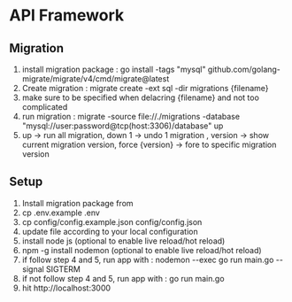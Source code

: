 API Framework
==============

Migration
------------

1. install migration package : go install -tags "mysql" github.com/golang-migrate/migrate/v4/cmd/migrate@latest
2. Create migration : migrate create -ext sql -dir migrations {filename}
3. make sure to be specified when delacring {filename} and not too complicated
4. run migration : migrate -source file://./migrations -database "mysql://user:password@tcp(host:3306)/database" up
5. up -> run all migration, down 1 -> undo 1 migration , version -> show current migration version, force {version} -> fore to specific migration version


Setup
------------

1. Install migration package from
2. cp .env.example .env
3. cp config/config.example.json config/config.json
4. update file according to your local configuration
5. install node js (optional to enable live reload/hot reload)
6. npm -g install nodemon (optional to enable live reload/hot reload)
7. if follow step 4 and 5, run app with : nodemon --exec go run main.go --signal SIGTERM
8. if not follow step 4 and 5, run app with : go run main.go
9. hit http://localhost:3000

